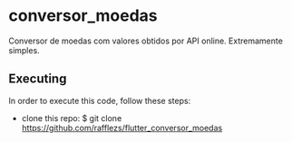 # conversor_moedas

Conversor de moedas com valores obtidos por API online.
Extremamente simples.

## Executing

In order to execute this code, follow these steps:

- clone this repo: $ git clone https://github.com/rafflezs/flutter_conversor_moedas